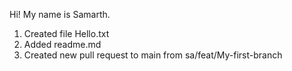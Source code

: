 Hi! My name is Samarth.
1. Created file Hello.txt
2. Added readme.md
3. Created new pull request to main from sa/feat/My-first-branch
